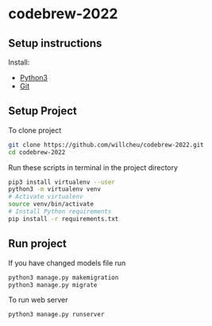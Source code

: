 # codebrew-2022

## Setup instructions

Install:
- [Python3](https://www.python.org/downloads/)
- [Git](https://www.atlassian.com/git/tutorials/install-git)

## Setup Project
To clone project
```bash
git clone https://github.com/willcheu/codebrew-2022.git
cd codebrew-2022
```

Run these scripts in terminal in the project directory
```bash
pip3 install virtualenv --user
python3 -m virtualenv venv
# Activate virtualenv
source venv/bin/activate
# Install Python requirements
pip install -r requirements.txt
```

## Run project

If you have changed models file run
```bash
python3 manage.py makemigration
python3 manage.py migrate
```

To run web server
```
python3 manage.py runserver
```
